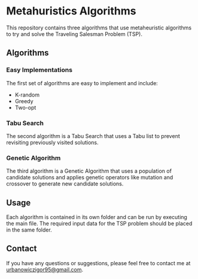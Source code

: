 # Metahuristics Algorithms

This repository contains three algorithms that use metaheuristic algorithms to try and solve the Traveling Salesman Problem (TSP).

## Algorithms

### Easy Implementations

The first set of algorithms are easy to implement and include:

- K-random
- Greedy
- Two-opt

### Tabu Search

The second algorithm is a Tabu Search that uses a Tabu list to prevent revisiting previously visited solutions.

### Genetic Algorithm

The third algorithm is a Genetic Algorithm that uses a population of candidate solutions and applies genetic operators like mutation and crossover to generate new candidate solutions.

## Usage

Each algorithm is contained in its own folder and can be run by executing the main file. The required input data for the TSP problem should be placed in the same folder.

## Contact

If you have any questions or suggestions, please feel free to contact me at urbanowiczigor95@gmail.com.
